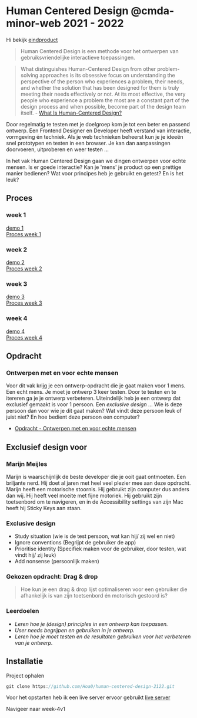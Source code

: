 # Human Centered Design @cmda-minor-web 2021 - 2022

Hi bekijk [eindproduct](https://hoa0.github.io/human-centered-design-2122/week-4-v1/)

> Human Centered Design is een methode voor het ontwerpen van gebruiksvriendelijke interactieve toepassingen.

> What distinguishes Human-Centered Design from other problem-solving approaches is its obsessive focus on understanding the perspective of the person who experiences a problem, their needs, and whether the solution that has been designed for them is truly meeting their needs effectively or not. At its most effective, the very people who experience a problem the most are a constant part of the design process and when possible, become part of the design team itself. - [What Is Human-Centered Design?](https://medium.com/dc-design/what-is-human-centered-design-6711c09e2779)

Door regelmatig te testen met je doelgroep kom je tot een beter en passend ontwerp.
Een Frontend Designer en Developer heeft verstand van interactie, vormgeving én techniek.
Als je web technieken beheerst kun je je ideeën snel prototypen en testen in een browser. Je kan dan aanpassingen doorvoeren, uitproberen en weer testen ...

In het vak Human Centered Design gaan we dingen ontwerpen voor echte mensen.
Is er goede interactie? Kan je 'mens' je product op een prettige manier bedienen?
Wat voor principes heb je gebruikt en getest? En is het leuk?

## Proces

### week 1

[demo 1](https://hoa0.github.io/human-centered-design-2122/docs/prototype-v/week-1/) <br />
[Proces week 1](https://github.com/Hoa0/human-centered-design-2122/wiki/Week-1---prototypen-&-testen)

### week 2

[demo 2](https://hoa0.github.io/human-centered-design-2122/docs/prototype-v/week-2/) <br />
[Proces week 2](https://github.com/Hoa0/human-centered-design-2122/wiki/Week-2---prototypen-&-testen)

### week 3

[demo 3](https://hoa0.github.io/human-centered-design-2122/docs/prototype-v/week-3-v2/) <br />
[Proces week 3](https://github.com/Hoa0/human-centered-design-2122/wiki/Week-3---prototypen-&-testen)

### week 4

[demo 4](https://hoa0.github.io/human-centered-design-2122/week-4-v1/) <br />
[Proces week 4](https://github.com/Hoa0/human-centered-design-2122/wiki/Week-4---prototype-&-theorie-verwerken)

## Opdracht

### Ontwerpen met en voor echte mensen

Voor dit vak krijg je een ontwerp-opdracht die je gaat maken voor 1 mens.
Een echt mens.
Je moet je ontwerp 3 keer testen.
Door te testen en te itereren ga je je ontwerp verbeteren.
Uiteindelijk heb je een ontwerp dat exclusief gemaakt is voor 1 persoon.
Een _exclusive design_ ...
Wie is deze persoon dan voor wie je dit gaat maken?
Wat vindt deze persoon leuk of juist niet?
En hoe bedient deze persoon een computer?

- [Opdracht - Ontwerpen met en voor echte mensen](course/opdracht-human-centered-design.md)

## Exclusief design voor

### Marijn Meijles

Marijn is waarschijnlijk de beste developer die je ooit gaat ontmoeten. Een briljante nerd. Hij doet al jaren met heel veel plezier mee aan deze opdracht. Marijn heeft een motorische stoornis. Hij gebruikt zijn computer dus anders dan wij. Hij heeft veel moeite met fijne motoriek. Hij gebruikt zijn toetsenbord om te navigeren, en in de Accessibility settings van zijn Mac heeft hij Sticky Keys aan staan.

### Exclusive design

- Study situation (wie is de test persoon, wat kan hij/ zij wel en niet)
- Ignore conventions (Begrijpt de gebruiker de app)
- Prioritise identity (Specifiek maken voor de gebruiker, door testen, wat vindt hij/ zij leuk)
- Add nonsense (persoonlijk maken)

### Gekozen opdracht: Drag & drop

> Hoe kun je een drag & drop lijst optimaliseren voor een gebruiker die afhankelijk is van zijn toetsenbord én motorisch gestoord is?

### Leerdoelen

- _Leren hoe je (design) principles in een ontwerp kan toepassen._
- _User needs begrijpen en gebruiken in je ontwerp._
- _Leren hoe je moet testen en de resultaten gebruiken voor het verbeteren van je ontwerp._

## Installatie

Project ophalen

```JavaScript
git clone https://github.com/Hoa0/human-centered-design-2122.git
```

Voor het opstarten heb ik een live server ervoor gebruikt [live server](https://marketplace.visualstudio.com/items?itemName=ritwickdey.LiveServer)

Navigeer naar week-4v1
